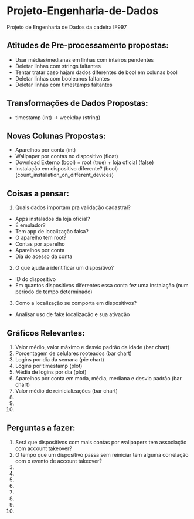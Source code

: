 # Projeto-Engenharia-de-Dados
Projeto de Engenharia de Dados da cadeira IF997

## Atitudes de Pre-processamento propostas:
* Usar médias/medianas em linhas com inteiros pendentes
* Deletar linhas com strings faltantes
* Tentar tratar caso hajam dados diferentes de bool em colunas bool
* Deletar linhas com booleanos faltantes
* Deletar linhas com timestamps faltantes

## Transformações de Dados Propostas:
* timestamp (int) -> weekday (string)

## Novas Colunas Propostas:
* Aparelhos por conta (int)
* Wallpaper por contas no dispositivo (float)
* Download Externo (bool) = root (true) + loja oficial (false)
* Instalação em dispositivo diferente? (bool) (count_installation_on_different_devices)


## Coisas a pensar:
1. Quais dados importam pra validação cadastral?
  * Apps instalados da loja oficial?
  * É emulador?
  * Tem app de localização falsa?
  * O aparelho tem root?
  * Contas por aparelho
  * Aparelhos por conta
  * Dia do acesso da conta

2. O que ajuda a identificar um dispositivo?
  * ID do dispositivo
  * Em quantos dispositivos diferentes essa conta fez uma instalação (num período de tempo determinado)

3. Como a localização se comporta em dispositivos?
  * Analisar uso de fake localização e sua ativação

## Gráficos Relevantes:
1. Valor médio, valor máximo e desvio padrão da idade (bar chart)
2. Porcentagem de celulares rooteados (bar chart)
3. Logins por dia da semana (pie chart)
4. Logins por timestamp (plot)
5. Média de logins por dia (plot)
6. Aparelhos por conta em moda, média, mediana e desvio padrão (bar chart)
7. Valor médio de reinicializações (bar chart)
8. 
9. 
10. 

## Perguntas a fazer:
1. Será que dispositivos com mais contas por wallpapers tem associação com account takeover?
2. O tempo que um dispositivo passa sem reiniciar tem alguma correlação com o evento de account takeover?
3.
4.
5.
6.
7.
8.
9.
10.
